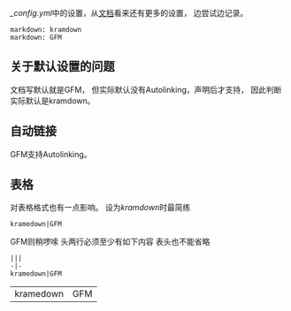 *_config.yml*中的设置，从[文档](https://jekyllrb.com/docs/configuration/markdown)看来还有更多的设置，
边尝试边记录。
```
markdown: kramdown
markdown: GFM
```

## 关于默认设置的问题
文档写默认就是GFM，
但实际默认没有Autolinking，声明后才支持，
因此判断实际默认是kramdown。

## 自动链接
GFM支持Autolinking。

## 表格
对表格格式也有一点影响。
设为*kramdown*时最简练
```
kramedown|GFM
```
GFM则稍啰嗦
头两行必须至少有如下内容
表头也不能省略
```
|||
-|-
kramedown|GFM
```
|||
-|-
kramedown|GFM
